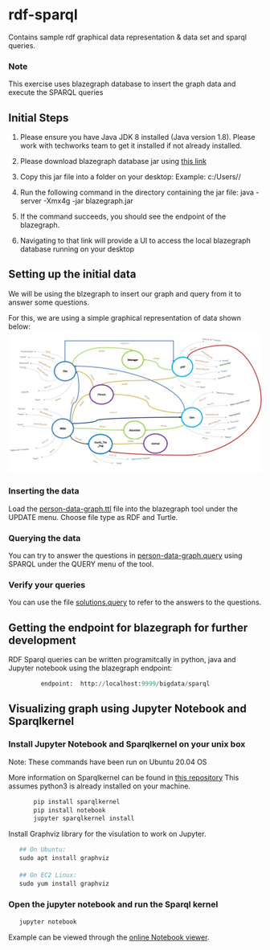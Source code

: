# rdf-sparql
Contains sample rdf graphical data representation &amp; data set and sparql queries.

### Note
This exercise uses blazegraph database to insert the graph data and execute the SPARQL queries

## Initial Steps

1. Please ensure you have Java JDK 8 installed (Java version 1.8). Please work with techworks team to get it installed if not already installed.

2. Please download blazegraph database jar using [this link](https://github.com/blazegraph/database/releases/download/BLAZEGRAPH_2_1_6_RC/blazegraph.jar)

3. Copy this jar file into a folder on your desktop:
         Example: c:/Users/<corpid>/<blazegraphdb>

4. Run the following command in the directory containing the jar file:
         java -server -Xmx4g -jar blazegraph.jar

5. If the command succeeds, you should see the endpoint of the blazegraph.

6. Navigating to that link will provide a UI to access the local blazegraph database running on your desktop
         
## Setting up the initial data
We will be using the blzegraph to insert our graph and query from it to answer some questions.
         
For this, we are using a simple graphical representation of data shown below: ![alt text](https://github.com/paachary/rdf-sparql/blob/main/RDF-Graph-Representation-Person-Example.jpg "attached jpeg file link")

### Inserting the data
Load the [person-data-graph.ttl](https://github.com/paachary/rdf-sparql/blob/main/person-data-graph.ttl) file into the blazegraph tool under the UPDATE menu. Choose file type as RDF and Turtle.

### Querying the data
You can try to answer the questions in [person-data-graph.query](https://github.com/paachary/rdf-sparql/blob/main/person-data-graph.query) using SPARQL under the QUERY menu of the tool. 

### Verify your queries
You can use the file [solutions.query](https://github.com/paachary/rdf-sparql/blob/main/solutions.query) to refer to the answers to the questions.

## Getting the endpoint for blazegraph for further development
RDF Sparql queries can be written programitcally in python, java and Jupyter notebook using the blazegraph endpoint:
```python
         endpoint:  http://localhost:9999/bigdata/sparql
```

## Visualizing graph using Jupyter Notebook and Sparqlkernel

### Install Jupyter Notebook and Sparqlkernel on your unix box
Note: These commands have been run on Ubuntu 20.04 OS

More information on Sparqlkernel can be found in [this repository](https://github.com/riccardotommasini/rsp-kernel)
This assumes python3 is already installed on your machine.
```python
       pip install sparqlkernel
       pip install notebook
       jupyter sparqlkernel install  
```

Install Graphviz library for the visulation to work on Jupyter.
```python
   ## On Ubuntu:
   sudo apt install graphviz

   ## On EC2 Linux:
   sudo yum install graphviz
```

### Open the jupyter notebook and run the Sparql kernel
```python
   jupyter notebook
```

Example can be viewed through the [online Notebook viewer](https://nbviewer.jupyter.org/github/paachary/rdf-sparql/blob/main/jupyter-notebook-graph-example.ipynb).

         
